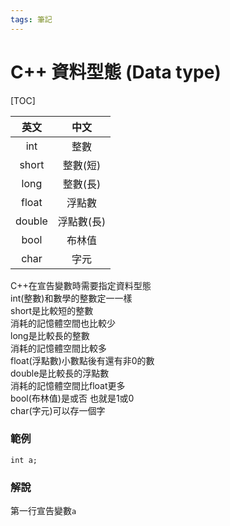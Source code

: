 ```yaml
---
tags: 筆記
---
```


# C++ 資料型態 (Data type)

[TOC]

|  英文  |  中文  |  
|:-----:|:------:|  
|  int  |  整數  |  
| short | 整數(短)|  
| long  | 整數(長)|  
| float | 浮點數 |  
|double|浮點數(長)|  
| bool  | 布林值 |  
| char  |  字元  |  

C++在宣告變數時需要指定資料型態  
int(整數)和數學的整數定一一樣  
short是比較短的整數  
消耗的記憶體空間也比較少  
long是比較長的整數  
消耗的記憶體空間比較多  
float(浮點數)小數點後有還有非0的數  
double是比較長的浮點數  
消耗的記憶體空間比float更多  
bool(布林值)是或否 也就是1或0  
char(字元)可以存一個字  

### 範例
```cpp=
int a;
```
### 解說
第一行宣告變數`a`  